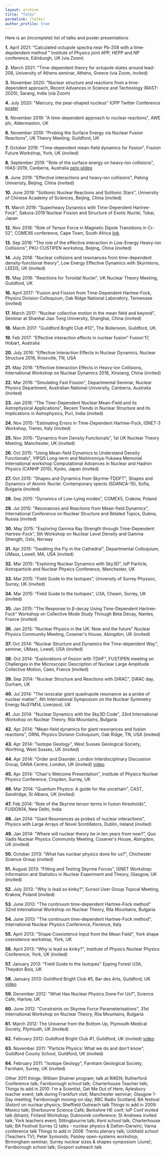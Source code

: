 ```yaml
---
layout: archive
title: "Talks"
permalink: /talks/
author_profile: true
---
```


Here is an (incomplete) list of talks and poster presentations

**1.** April 2021: "Calculated octupole spectra near Pb-208 with a time-depdendent method " Institute of Physics joint APP, HEPP and NP conference, Edinburgh, UK (via Zoom) 

**2.** March 2021: "Time-dependent theory for octupole states around lead-208, University of Athens seminar, Athens, Greece (via Zoom, invited) 

**3.** November 2020: "Nuclear structure and reactions from a time-dependent approach, Recent Advances in Science and Technology (RAST-2020), Sarang, India (via Zoom) 

**4.** July 2020: "Mercury, the pear-shaped nucleus" IOPP Twitter Conference [poster](http://dx.doi.org/10.5281/zenodo.3944773 )

**5.** November 2019: "A time-dependent approach to nuclear reactions", AWE plc, Aldermaston, UK 

**6.** November 2019: "Probing the Surface Energy via Nuclear Fusion Reactions", UK Theory Meeting, Guildford, UK 

**7.** October 2019: "Time-dependent mean-field dynamics for fission", Fission Future Workshop, York, UK (invited) 

**8.** September 2019: "Role of the surface energy on heavy-ion collisions", HIAS-2019, Canberra, Australia [pptx slides](http://personal.ph.surrey.ac.uk/~phs3ps/stevenson-hias.pptx)

**9.** June 2019: "Effective interactions and heavy-ion collisions", Peking Univeristy, Beijing, China (invited) 

**10.** June 2019: "Solitonic Nuclear Reactions and Solitonic Stars", University of Chinese Academy of Sciences, Beijing, China (invited) 

**11.** March 2019: "Superheavy Dynamics with Time-Dependent Hartree-Fock", Sakura-2019 Nuclear Fission and Structure of Exotic Nuclei, Tokai, Japan 

**12.** Nov 2018: "Role of Tensor Force in Magnetic Dipole Transitions in Cr-52", COMEX6 conference, Cape Town, South Africa [link](https://indico.tlabs.ac.za/event/71/contributions/1132/)

**13.** Sep 2018: "The role of the effective interaction in Low-Energy Heavy-ion Collisions", PKU-CUSTIPEN workshop, Beijing, China (invited) 

**14.** July 2018: "Nuclear collisions and resonances from time-dependent density-functional theory", Low Energy Effective Dynamics with Skyrmions, LEEDS, UK (invited) 

**15.** May 2018: "Reactions for Toroidal Nuclei", UK Nuclear Theory Meeting, Guildford, UK

**16.** April 2017: "Fusion and Fission from Time-Dependent Hartree-Fock, Physics Division Colloquium, Oak Ridge National Laboratory, Tennessee (invited) 

**17.** March 2017: "Nuclear collective motion in the mean field and beyond", Seminar at Shanhai Jiao Tong University, Shanghai, China (invited) 

**18.** March 2017: "Guildford Bright Club #12", The Boileroom, Guildford, UK. 

**19.** Feb 2017: "Effective interaction effects in nuclear fusion" Fusion'17, Hobart, Australia 

**20.** July 2016: "Effective Interaction Effects in Nuclear Dynamics, Nuclear Structure 2016, Knoxville, TN, USA 

**21.** May 2016: "Effective Interaction Effects in Heavy-Ion Collisions, International Workshop on Nuclear Dynamics 2016, Xinxiang, China (invited) 

**22.** Mar 2016: "Simulating Fast Fission", Departmental Seminar, Nuclear Physics Department, Australian National University, Canberra, Australia (invited) 

**23.** Jan 2016: "The Time-Dependent Nuclear Mean-Field and its Astrophysical Applications", Recent Trends in Nuclear Structure and its Implications in Astrophysics, Puri, India (invited) 

**24.** Nov 2015: "Estimating Errors in Time-Dependent Hartree-Fock, ISNET-3 Workshop, Trento, Italy (invited) 

**25.** Nov 2015: "Dynamics from Density Functionals", 1st UK Nuclear Theory Meeting, Manchester, UK (invited) 

**26.** Oct 2015: "Using Mean-field Dynamics to Understand Density Functionals", YIPQS Long-term and Nishinomiya-Yukawa Memorial International workshop Computational Advances in Nuclear and Hadron Physics (CANHP 2015), Kyoto, Japan (invited) 

**27.** Oct 2015: "Shapes and Dynamics from Skyrme-TDDFT", Shapes and Dynamics of Atomic Nuclei: Contemporary spects (SDANCA-15), Sofia, Bulgaria (invited) 

**28.** Sep 2015: "Dynamics of Low-Lying modes", COMEX5, Crakow, Poland 

**29.** Jul 2015: "Resonances and Reactions from Mean-field Dynamics", International Conference on Nuclear Structure and Related Topics, Dubna, Russia (invited) 

**30.** May 2015: "Exploring Gamma Ray Strength through Time-Dependent Hartree-Fock", 5th Workshop on Nuclear Level Density and Gamma Strength, Oslo, Norway 

**31.** Apr 2015: "Swatting the Fly in the Cathedral", Departmental Colloquium, UMass, Lowell, MA, USA (invited) 

**32.** Mar 2015: "Exploring Nuclear Dynamics with Sky3D", IoP Particle, Astroparticle and Nuclear Physics Conference, Manchester, UK 

**33.** Mar 2015: "Field Guide to the Isotopes", University of Surrey Physsoc, Surrey, UK (invited) 

**34.** Mar 2015: "Field Guide to the Isotopes", U3A, Cheam, Surrey, UK (invited) 

**35.** Jan 2015: "The Response to β-decay Using Time-Dependent Hartree-Fock" Workshop on Collective Mode Study Through Beta Decay, Nantes, France (invited) 

**36.** Jan 2015: "Nuclear Physics in the UK: Now and the future" Nuclear Physics Community Meeting, Cosener's House, Abingdon, UK (invited) 

**37.** Oct 2014: "Nuclear Structure and Dynamics the Time-dependent Way", seminar, UMass, Lowell, USA (invited) 

**38.** Oct 2014: "Explorations of fission with TDHF", FUSTIPEN meeting on Challenges in the Microscopic Description of Nuclear Large Amplitude Collective Motion, Caen, France (invited) 

**39.** Sep 2014: "Nuclear Structure and Reactions with DiRAC", DiRAC day, Durham, UK 

**40.** Jul 2014: "The isoscalar giant quadrupole resonance as a probe of nuclear matter", 4th International Symposium on the Nuclear Symmetry Energy NuSYM14, Liverpool, UK 

**41.** Jun 2014: "Nuclear Dynamics with the Sky3D Code", 33rd International Workshop on Nuclear Theory, Rila Mountains, Bulgaria 

**42.** Apr 2014: "Mean-field dynamics for giant resonances and fusion reactions", ORNL Physics Division Colloquium, Oak Ridge, TN, USA (invited) 

**43.** Apr 2014: "Isotope Geology", West Sussex Geological Society, Worthing, West Sussex, UK (invited) 

**44.** Apr 2014: "Order and Disorder, London Interdisciplinary Discussion Group, DANA Centre, London, UK (invited) [video](https://vimeo.com/95896949)

**45.** Apr 2014: "Chair's Welcome Presentation", Institute of Physics Nuclear Physics Conference, Croydon, Surrey, UK 

**46.** Mar 2014: "Quantum Physics: A guide for the uncertain", CAST, Sandridge, St Albans, UK (invited) 

**47.** Feb 2014: "Role of the Skyrme tensor terms in fusion thresholds", FUSION14, New Delhi, India 

**48.** Jan 2014: "Giant Resonances as probes of nuclear interactions", Physics with Large Arrays of Novel Scintillators, Dublin, Ireland (invited) 

**49.** Jan 2014: "Where will nuclear theory be in ten years from now?", Quo Vadis Nuclear Physics Community Meeting, Cosener's House, Abingdon, UK (invited) 

**50.** October 2013: "What has nuclear physics done for us?", Chichester Science Group (invited) 

**51.** August 2013: "Fitting and Testing Skyrme Forces", ISNET Workshop: Information and Statistics in Nuclear Experiment and Theory, Glasgow, UK (invited) 

**52.** July 2013: "Why is lead so kinky?", Eurisol User Group Topical Meeting, Krakow, Poland (invited) 

**53.** June 2013: "The continuum time-dependent Hartree-Fock method" 32nd International Workshop on Nuclear Theory, Rila Mountains, Bulgaria 

**54.** June 2013: "The continuum time-dependent Hartree-Fock method", International Nuclear Physics Conference, Florence, Italy 

**55.** April 2013: "Shape Coexistence Input from the Mean Field", York shape coexistence workshop, York, UK 

**56.** April 2013: "Why is lead so kinky?", Institute of Physics Nuclear Physics Conference, York, UK (invited)

**57.** January 2013: "Field Guide to the Isotopes" Epping Forest U3A, Theydon Bois, UK 

**58.** January 2013: Guildford Bright Club #5, Bar des Arts, Guildford, UK [video](http://www.youtube.com/watch?v=yHJQn4Gayb8)

**59.** December 2012: "What Has Nuclear Physics Done For Us?", Science Cafe, Harlow, UK 

**60.** June 2012: "Constraints on Skyrme Force Parameterisations", 31st International Workshop on Nuclear Theory, Rila Mountains, Bulgaria 

**61.** March 2012: The Universe from the Bottom Up, Plymouth Medical Society, Plymouth, UK (invited) 

**62.** February 2012: Guildford Bright Club #1, Guildford, UK (invited) [video](http://www.youtube.com/watch?v=NPt-ENDj_sg)

**63.** November 2011: "Particle Physics: What we do and don't know", Guildford County School, Guildford, UK (invited) 

**64.** February 2011: "Isotope Geology", Farnham Geological Society, Farnham, Surrey, UK (invited) 

Other 2011 things: William Shatner program; talk at RIKEN; Rutherford Conference talk; Farnborough school talk; Charterhouse Teacher talk; 
Things to add in 2010: I'm a Scientist, Get Me Out of Here; Aylesbury teacher event; talk during Frankfurt visit; Manchester seminar; Glasgow 1-Day meeting; Farnborough moving-on day; BBC Radio Scotland; BA festival (Aston) on nuclear physics; Sheffield Outreach talk 
Things to add in 2009: Mexico talk; Sherbourne Science Café; Berkshire HE conf; IoP Conf invited talk (bham); Finland Workshop; Dubrovnik conference; St Andrews invited talk; York teachers event; Sittingbourne talk; Kent school talk; Charterhouse talk; BA Festival Surrey (2 talks - nuclear physics & Dalton-Darwin); Varna conference talk 
Things to add in 2008: Trento plenary talk; Uckfield school (Teachers TV); Peter Symonds; Paisley open-systems workshop; Birmingham seminar; Surrey nuclear sizes & shapes symposium (June); Farnborough school talk; Gosport outreach talk 
